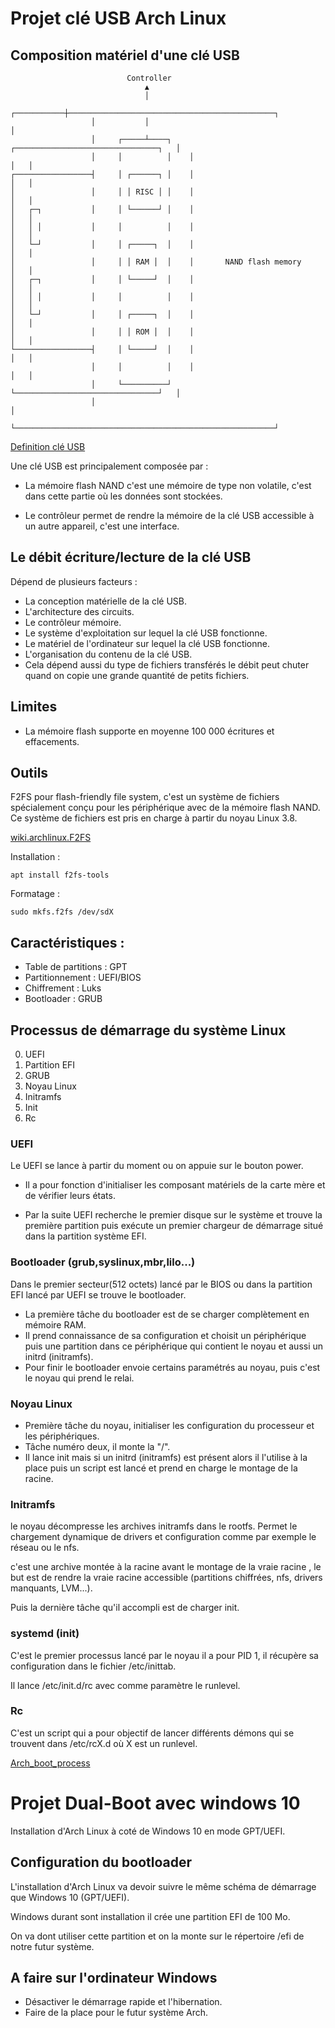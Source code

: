 # Projet clé USB Arch Linux

## Composition matériel d'une clé USB

```
                          Controller
                              ▲
                              │
                  ┌───────────┼──────────────────────────────────────────────┐
                  │           │                                              │
                  │     ┌─────┴────┐    ┌────────────────────────────────┐   │
                  │     │          │    │                                │   │
┌─────────────────┤     │ ┌──────┐ │    │                                │   │
│                 │     │ │ RISC │ │    │                                │   │
│   ┌─┐           │     │ └──────┘ │    │                                │   │
│   │ │           │     │          │    │                                │   │
│   └─┘           │     │ ┌─────┐  │    │                                │   │
│                 │     │ │ RAM │  │    │       NAND flash memory        │   │
│   ┌─┐           │     │ └─────┘  │    │                                │   │
│   │ │           │     │          │    │                                │   │
│   └─┘           │     │ ┌─────┐  │    │                                │   │
│                 │     │ │ ROM │  │    │                                │   │
└─────────────────┤     │ └─────┘  │    │                                │   │
                  │     │          │    │                                │   │
                  │     └──────────┘    └────────────────────────────────┘   │
                  │                                                          │
                  └──────────────────────────────────────────────────────────┘
```

[Definition clé USB](https://www.techno-science.net/glossaire-definition/Cle-USB-page-2.html)

Une clé USB est principalement composée par :

* La mémoire flash NAND c'est une mémoire de type non volatile, c'est dans cette partie où les données sont stockées.

* Le contrôleur permet de rendre la mémoire de la clé USB accessible à un autre appareil, c'est une interface.

## Le débit écriture/lecture de la clé USB

Dépend de plusieurs facteurs :
* La conception matérielle de la clé USB.
* L'architecture des circuits.
* Le contrôleur mémoire.
* Le système d'exploitation sur lequel la clé USB fonctionne.
* Le matériel de l'ordinateur sur lequel la clé USB fonctionne.
* L'organisation du contenu de la clé USB.
* Cela dépend aussi du type de fichiers transférés le débit peut chuter quand on copie une grande quantité de petits fichiers.

## Limites

* La mémoire flash supporte en moyenne 100 000 écritures et effacements.

## Outils

F2FS pour flash-friendly file system, c'est un système de fichiers spécialement conçu pour les périphérique avec de la mémoire flash NAND.
Ce système de fichiers est pris en charge à partir du noyau Linux 3.8. 

[wiki.archlinux.F2FS](https://wiki.archlinux.org/title/F2FS)

Installation :
```
apt install f2fs-tools
```

Formatage :
```
sudo mkfs.f2fs /dev/sdX
```

## Caractéristiques :

- Table de partitions : GPT
- Partitionnement : UEFI/BIOS
- Chiffrement : Luks
- Bootloader : GRUB

## Processus de démarrage du système Linux

0. UEFI
1. Partition EFI
2. GRUB
3. Noyau Linux
4. Initramfs
5. Init
6. Rc

### UEFI

Le UEFI se lance à partir du moment ou on appuie sur le bouton power.

* Il a pour fonction d'initialiser les composant matériels de la carte mère et de vérifier leurs états.

* Par la suite UEFI recherche le premier disque sur le système et trouve la première partition puis exécute un premier chargeur de démarrage situé dans la partition système EFI.

### Bootloader (grub,syslinux,mbr,lilo...)

Dans le premier secteur(512 octets) lancé par le BIOS ou dans la partition EFI lancé par UEFI se trouve le bootloader.

* La première tâche du bootloader est de se charger complètement en mémoire RAM.
* Il prend connaissance de sa configuration et choisit un périphérique puis une partition dans ce périphérique qui contient le noyau et aussi un initrd (initramfs).
* Pour finir le bootloader envoie certains paramétrés au noyau, puis c'est le noyau qui prend le relai. 

### Noyau Linux

* Première tâche du noyau, initialiser les configuration du processeur et les périphériques.
* Tâche numéro deux, il monte la "/".
* Il lance init mais si un initrd (initramfs) est présent alors il l'utilise à la place puis un script est lancé et prend en charge le montage de la racine.

### Initramfs

le noyau décompresse les archives initramfs dans le rootfs.
Permet le chargement dynamique de drivers et configuration comme par exemple le réseau ou le nfs.

c'est une archive montée à la racine avant le montage de la vraie racine , le but est de rendre la vraie racine accessible (partitions chiffrées, nfs, drivers manquants, LVM...).

Puis la dernière tâche qu'il accompli est de charger init.

### systemd (init)

C'est le premier processus lancé par le noyau il a pour PID 1, il récupère sa configuration dans le fichier /etc/inittab.

Il lance /etc/init.d/rc avec comme paramètre le runlevel.

### Rc

C'est un script qui a pour objectif de lancer différents démons qui se trouvent dans /etc/rcX.d où X est un runlevel.

[Arch_boot_process](https://wiki.archlinux.org/title/Arch_boot_process)


# Projet Dual-Boot avec windows 10

Installation d'Arch Linux à coté de Windows 10 en mode GPT/UEFI. 

## Configuration du bootloader

L'installation d'Arch Linux va devoir suivre le même schéma de démarrage que Windows 10 (GPT/UEFI).

Windows durant sont installation il crée une partition EFI de 100 Mo.

On va dont utiliser cette partition et on la monte sur le répertoire /efi de notre futur système.

## A faire sur l'ordinateur Windows

- Désactiver le démarrage rapide et l'hibernation.
- Faire de la place pour le futur système Arch.







